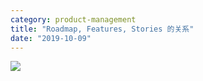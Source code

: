 ```yaml
---
category: product-management
title: "Roadmap, Features, Stories 的关系"
date: "2019-10-09"
---
```


![](https://goooooouwa.files.wordpress.com/2020/04/egbscwlu0aasz5y.jpeg?w=1024)
